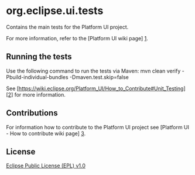 org.eclipse.ui.tests
====================

Contains the main tests for the Platform UI project. 

For more information, refer to the [Platform UI wiki page] [1].


Running the tests
-----------------

Use the following command to run the tests via Maven:
mvn clean verify -Pbuild-individual-bundles -Dmaven.test.skip=false


See [https://wiki.eclipse.org/Platform_UI/How_to_Contribute#Unit_Testing][2] for more information.

Contributions
-------------

For information how to contribute to the Platform UI project see [Platform UI - How to contribute wiki page] [3].

License
-------

[Eclipse Public License (EPL) v1.0][4]



[1]: http://wiki.eclipse.org/Platform_UI
[2]: https://wiki.eclipse.org/Platform_UI/How_to_Contribute#Unit_Testing
[3]: https://wiki.eclipse.org/Platform_UI/How_to_Contribute
[4]: http://wiki.eclipse.org/EPL
